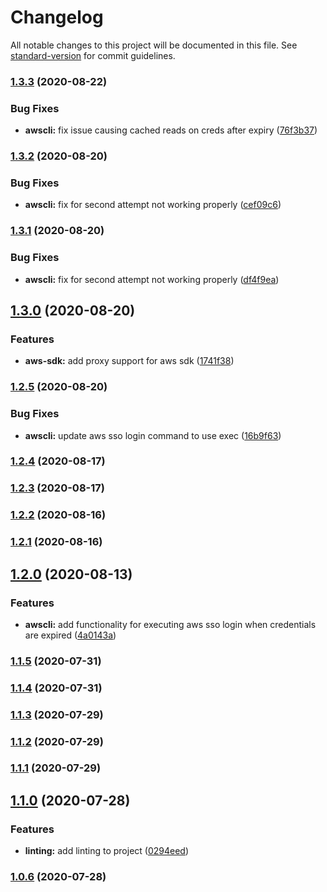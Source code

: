 # Changelog

All notable changes to this project will be documented in this file. See [standard-version](https://github.com/conventional-changelog/standard-version) for commit guidelines.

### [1.3.3](https://github.com/ryansonshine/aws-sso-creds-helper/compare/v1.3.2...v1.3.3) (2020-08-22)


### Bug Fixes

* **awscli:** fix issue causing cached reads on creds after expiry ([76f3b37](https://github.com/ryansonshine/aws-sso-creds-helper/commit/76f3b37dcde6ff797a1609adbf95631bdf3fed99))

### [1.3.2](https://github.com/ryansonshine/aws-sso-creds-helper/compare/v1.3.1...v1.3.2) (2020-08-20)


### Bug Fixes

* **awscli:** fix for second attempt not working properly ([cef09c6](https://github.com/ryansonshine/aws-sso-creds-helper/commit/cef09c6b0e5193519b05b637f7e5eefbcd25fb5d))

### [1.3.1](https://github.com/ryansonshine/aws-sso-creds-helper/compare/v1.3.0...v1.3.1) (2020-08-20)


### Bug Fixes

* **awscli:** fix for second attempt not working properly ([df4f9ea](https://github.com/ryansonshine/aws-sso-creds-helper/commit/df4f9ea6c289f89909526eb1873245f30ad13c85))

## [1.3.0](https://github.com/ryansonshine/aws-sso-creds-helper/compare/v1.2.5...v1.3.0) (2020-08-20)


### Features

* **aws-sdk:** add proxy support for aws sdk ([1741f38](https://github.com/ryansonshine/aws-sso-creds-helper/commit/1741f3894ec7d8f16ac4aed812cb532ea47d94fa))

### [1.2.5](https://github.com/ryansonshine/aws-sso-creds-helper/compare/v1.2.4...v1.2.5) (2020-08-20)


### Bug Fixes

* **awscli:** update aws sso login command to use exec ([16b9f63](https://github.com/ryansonshine/aws-sso-creds-helper/commit/16b9f63db992e3fb958d89a803b1a6f7884423d6))

### [1.2.4](https://github.com/ryansonshine/aws-sso-creds-helper/compare/v1.2.3...v1.2.4) (2020-08-17)

### [1.2.3](https://github.com/ryansonshine/aws-sso-creds-helper/compare/v1.2.2...v1.2.3) (2020-08-17)

### [1.2.2](https://github.com/ryansonshine/aws-sso-creds-helper/compare/v1.2.1...v1.2.2) (2020-08-16)

### [1.2.1](https://github.com/ryansonshine/aws-sso-creds-helper/compare/v1.2.0...v1.2.1) (2020-08-16)

## [1.2.0](https://github.com/ryansonshine/aws-sso-creds-helper/compare/v1.1.5...v1.2.0) (2020-08-13)


### Features

* **awscli:** add functionality for executing aws sso login when credentials are expired ([4a0143a](https://github.com/ryansonshine/aws-sso-creds-helper/commit/4a0143a2a16ca52904ef82fd3d2a5c619a56ea31))

### [1.1.5](https://github.com/ryansonshine/aws-sso-creds-helper/compare/v1.1.4...v1.1.5) (2020-07-31)

### [1.1.4](https://github.com/ryansonshine/aws-sso-creds-helper/compare/v1.1.3...v1.1.4) (2020-07-31)

### [1.1.3](https://github.com/ryansonshine/aws-sso-creds-helper/compare/v1.1.2...v1.1.3) (2020-07-29)

### [1.1.2](https://github.com/ryansonshine/aws-sso-creds-helper/compare/v1.1.1...v1.1.2) (2020-07-29)

### [1.1.1](https://github.com/ryansonshine/aws-sso-creds-helper/compare/v1.1.0...v1.1.1) (2020-07-29)

## [1.1.0](https://github.com/ryansonshine/aws-sso-creds-helper/compare/v1.0.6...v1.1.0) (2020-07-28)


### Features

* **linting:** add linting to project ([0294eed](https://github.com/ryansonshine/aws-sso-creds-helper/commit/0294eedfc3b56ca1fb868e2ff284983bd711402a))

### [1.0.6](https://github.com/ryansonshine/aws-sso-creds-helper/compare/v1.0.5...v1.0.6) (2020-07-28)

